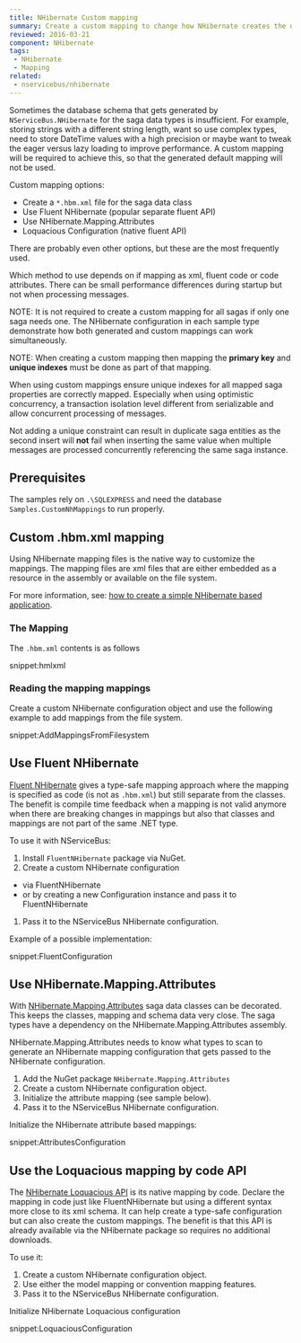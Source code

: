 ```yaml
---
title: NHibernate Custom mapping
summary: Create a custom mapping to change how NHibernate creates the database schema using different techniques.
reviewed: 2016-03-21
component: NHibernate
tags:
 - NHibernate
 - Mapping
related:
 - nservicebus/nhibernate
---
```



Sometimes the database schema that gets generated by `NServiceBus.NHibernate` for the saga data types is insufficient. For example, storing strings with a different string length, want so use complex types, need to store DateTime values with a high precision or maybe want to tweak the eager versus lazy loading to improve performance. A custom mapping will be required to achieve this, so that the generated default mapping will not be used.

Custom mapping options:

 * Create a `*.hbm.xml` file for the saga data class
 * Use Fluent NHibernate (popular separate fluent API)
 * Use NHibernate.Mapping.Attributes
 * Loquacious Configuration (native fluent API)

There are probably even other options, but these are the most frequently used.

Which method to use depends on if mapping as xml, fluent code or code attributes. There can be small performance differences during startup but not when processing messages.

NOTE: It is not required to create a custom mapping for all sagas if only one saga needs one. The NHibernate configuration in each sample type demonstrate how both generated and custom mappings can work simultaneously.

NOTE: When creating a custom mapping then mapping the **primary key** and **unique indexes** must be done as part of that mapping.

When using custom mappings ensure unique indexes for all mapped saga properties are correctly mapped. Especially when using optimistic concurrency, a transaction isolation level different from serializable and allow concurrent processing of messages.

Not adding a unique constraint can result in duplicate saga entities as the second insert will **not** fail when inserting the same value when multiple messages are processed concurrently referencing the same saga instance.


## Prerequisites

The samples rely on `.\SQLEXPRESS` and need the database `Samples.CustomNhMappings` to run properly.


## Custom .hbm.xml mapping

Using NHibernate mapping files is the native way to customize the mappings. The mapping files are xml files that are either embedded as a resource in the assembly or available on the file system.

For more information, see: [how to create a simple NHibernate based application](http://nhibernate.info/doc/tutorials/first-nh-app/your-first-nhibernate-based-application.html).


### The Mapping

The `.hbm.xml` contents is as follows

snippet:hmlxml


### Reading the mapping mappings

Create a custom NHibernate configuration object and use the following example to add mappings from the file system.

snippet:AddMappingsFromFilesystem


## Use Fluent NHibernate

[Fluent NHibernate](http://www.fluentnhibernate.org) gives a type-safe mapping approach where the mapping is specified as code (is not as `.hbm.xml`) but still separate from the classes. The benefit is compile time feedback when a mapping is not valid anymore when there are breaking changes in mappings but also that classes and mappings are not part of the same .NET type.

To use it with NServiceBus:

 1. Install `FluentNHibernate` package via NuGet.
 1. Create a custom NHibernate configuration
  * via FluentNHibernate
  * or by creating a new Configuration instance and pass it to FluentNHibernate
 1. Pass it to the NServiceBus NHibernate configuration.


Example of a possible implementation:

snippet:FluentConfiguration


## Use NHibernate.Mapping.Attributes

With [NHibernate.Mapping.Attributes](http://nhibernate.info/doc/nhibernate-reference/mapping-attributes.html) saga data classes can be decorated. This keeps the classes, mapping and schema data very close. The saga types have a dependency on the NHibernate.Mapping.Attributes assembly.

NHibernate.Mapping.Attributes needs to know what types to scan to generate an NHibernate mapping configuration that gets passed to the NHibernate configuration.

1. Add the NuGet package `NHibernate.Mapping.Attributes`
2. Create a custom NHibernate configuration object.
3. Initialize the attribute mapping (see sample below).
4. Pass it to the NServiceBus NHibernate configuration.


Initialize the NHibernate attribute based mappings:

snippet:AttributesConfiguration


## Use the Loquacious mapping by code API

The [NHibernate Loquacious API](http://nhibernate.info/doc/howto/mapping/a-fully-working-skeleton-for-sexy-loquacious-nh.html) is its native mapping by code. Declare the mapping in code just like FluentNHibernate but using a different syntax more close to its xml schema. It can help create a type-safe configuration but can also create the custom mappings. The benefit is that this API is already available via the NHibernate package so requires no additional downloads.

To use it:

 1. Create a custom NHibernate configuration object.
 1. Use either the model mapping or convention mapping features.
 1. Pass it to the NServiceBus NHibernate configuration.


Initialize NHibernate Loquacious configuration

snippet:LoquaciousConfiguration
